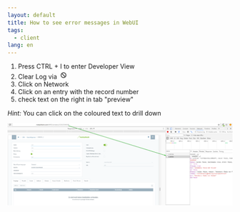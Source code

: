 ```yaml
---
layout: default
title: How to see error messages in WebUI
tags:
  - client
lang: en
---
```


1. Press CTRL + I to enter Developer View
1. Clear Log via ![](assets/check_webui_error_log-707fd.png)
1. Click on Network
1. Click on an entry with the record number
1. check text on the right in tab "preview"

 *Hint:* You can click on the coloured text to drill down

![](assets/check_webui_error_log-db5e5.png)
